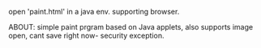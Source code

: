 open 'paint.html' in a java env. supporting browser.

ABOUT: simple paint prgram based on Java applets,
also supports image open, cant save right now- security exception.